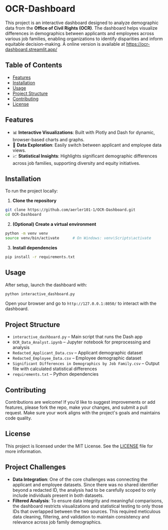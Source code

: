 # OCR-Dashboard

This project is an interactive dashboard designed to analyze demographic data from the **Office of Civil Rights (OCR)**. The dashboard helps visualize differences in demographics between applicants and employees across various job families, enabling organizations to identify disparities and inform equitable decision-making. A online version is available at https://ocr-dashboard.streamlit.app/

## Table of Contents

- [Features](#features)  
- [Installation](#installation)  
- [Usage](#usage)  
- [Project Structure](#project-structure)  
- [Contributing](#contributing)  
- [License](#license)

## Features

- 📊 **Interactive Visualizations**: Built with Plotly and Dash for dynamic, browser-based charts and graphs.  
- 📁 **Data Exploration**: Easily switch between applicant and employee data views.  
- 📈 **Statistical Insights**: Highlights significant demographic differences across job families, supporting diversity and equity initiatives.  

## Installation

To run the project locally:

1. **Clone the repository**

```bash
git clone https://github.com/aerler101-1/OCR-Dashboard.git
cd OCR-Dashboard
```

2. **(Optional) Create a virtual environment**

```bash
python -m venv venv
source venv/bin/activate      # On Windows: venv\Scripts\activate
```

3. **Install dependencies**

```bash
pip install -r requirements.txt
```

## Usage

After setup, launch the dashboard with:

```bash
python interactive_dashboard.py
```

Open your browser and go to `http://127.0.0.1:8050/` to interact with the dashboard.

## Project Structure

- `interactive_dashboard.py` – Main script that runs the Dash app  
- `OCR_Data_Analyst.ipynb` – Jupyter notebook for preprocessing and analysis  
- `Redacted_Applicant_Data.csv` – Applicant demographic dataset  
- `Redacted_Employee_Data.csv` – Employee demographic dataset  
- `Significant Differences in Demographics by Job Family.csv` – Output file with calculated statistical differences  
- `requirements.txt` – Python dependencies

## Contributing

Contributions are welcome! If you’d like to suggest improvements or add features, please fork the repo, make your changes, and submit a pull request. Make sure your work aligns with the project's goals and maintains code quality.

## License

This project is licensed under the MIT License. See the [LICENSE](LICENSE) file for more information.

## Project Challenges

- **Data Integration**: One of the core challenges was connecting the applicant and employee datasets. Since there was no shared identifier beyond a redacted ID, the analysis had to be carefully scoped to only include individuals present in both datasets.
- **Filtered Analysis**: To ensure data integrity and meaningful comparisons, the dashboard restricts visualizations and statistical testing to only those IDs that overlapped between the two sources. This required meticulous data cleaning, filtering, and validation to maintain consistency and relevance across job family demographics.
